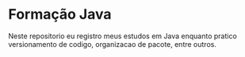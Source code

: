 # Formação Java  
Neste repositorio eu registro meus estudos em Java enquanto pratico versionamento de codigo, organizacao de pacote, entre outros.

